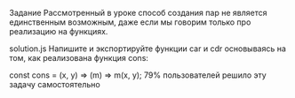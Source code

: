 Задание
Рассмотренный в уроке способ создания пар не является единственным возможным, даже если мы говорим только про реализацию на функциях.

solution.js
Напишите и экспортируйте функции car и cdr основываясь на том, как реализована функция cons:

const cons = (x, y) => (m) => m(x, y);
79% пользователей решило эту задачу самостоятельно